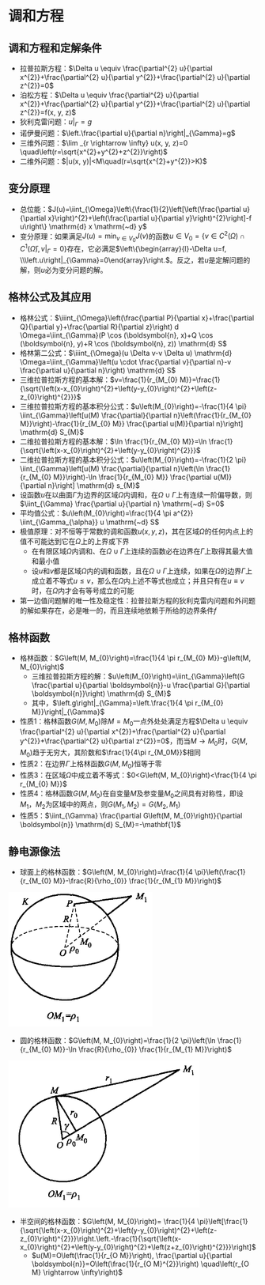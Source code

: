 # 调和方程

## 调和方程和定解条件

* 拉普拉斯方程：$\Delta u \equiv \frac{\partial^{2} u}{\partial x^{2}}+\frac{\partial^{2} u}{\partial y^{2}}+\frac{\partial^{2} u}{\partial z^{2}}=0$
* 泊松方程：$\Delta u \equiv \frac{\partial^{2} u}{\partial x^{2}}+\frac{\partial^{2} u}{\partial y^{2}}+\frac{\partial^{2} u}{\partial z^{2}}=f(x, y, z)$
* 狄利克雷问题：$\left.u\right|_{\Gamma}=g$
* 诺伊曼问题：$\left.\frac{\partial u}{\partial n}\right|_{\Gamma}=g$
* 三维外问题：$\lim _{r \rightarrow \infty} u(x, y, z)=0 \quad\left(r=\sqrt{x^{2}+y^{2}+z^{2}}\right)$
* 二维外问题：$|u(x, y)|<M\quad(r=\sqrt{x^{2}+y^{2}}>K)$

## 变分原理

* 总位能：$J(u)=\iint_{\Omega}\left\{\frac{1}{2}\left[\left(\frac{\partial u}{\partial x}\right)^{2}+\left(\frac{\partial u}{\partial y}\right)^{2}\right]-f u\right\} \mathrm{d} x \mathrm{~d} y$
* 变分原理：如果满足$J(u)=\min _{v \in V_{0}} J(v)$的函数$u\in V_0=\left\{v \in C^{2}(\Omega) \cap C^{1}(\bar{\Omega}),\left.v\right|_{\Gamma}=0\right\}$存在，它必满足$\left\{\begin{array}{l}-\Delta u=f, \\\left.u\right|_{\Gamma}=0\end{array}\right.$。反之，若$u$是定解问题的解，则$u$必为变分问题的解。

## 格林公式及其应用

* 格林公式：$\iiint_{\Omega}\left(\frac{\partial P}{\partial x}+\frac{\partial Q}{\partial y}+\frac{\partial R}{\partial z}\right) d \Omega=\iint_{\Gamma}(P \cos (\boldsymbol{n}, x)+Q \cos (\boldsymbol{n}, y)+R \cos (\boldsymbol{n}, z)) \mathrm{d} S$
* 格林第二公式：$\iiint_{\Omega}(u \Delta v-v \Delta u) \mathrm{d} \Omega=\iint_{\Gamma}\left(u \cdot \frac{\partial v}{\partial n}-v \frac{\partial u}{\partial n}\right) \mathrm{d} S$
* 三维拉普拉斯方程的基本解：$v=\frac{1}{r_{M_{0} M}}=\frac{1}{\sqrt{\left(x-x_{0}\right)^{2}+\left(y-y_{0}\right)^{2}+\left(z-z_{0}\right)^{2}}}$
* 三维拉普拉斯方程的基本积分公式：$u\left(M_{0}\right)=-\frac{1}{4 \pi} \iint_{\Gamma}\left[u(M) \frac{\partial}{\partial n}\left(\frac{1}{r_{M_{0} M}}\right)-\frac{1}{r_{M_{0} M}} \frac{\partial u(M)}{\partial n}\right] \mathrm{d} S_{M}$
* 二维拉普拉斯方程的基本解：$\ln \frac{1}{r_{M_{0} M}}=\ln \frac{1}{\sqrt{\left(x-x_{0}\right)^{2}+\left(y-y_{0}\right)^{2}}}$
* 二维拉普拉斯方程的基本积分公式：$u\left(M_{0}\right)=-\frac{1}{2 \pi} \iint_{\Gamma}\left[u(M) \frac{\partial}{\partial n}\left(\ln \frac{1}{r_{M_{0} M}}\right)-\ln \frac{1}{r_{M_{0} M}} \frac{\partial u(M)}{\partial n}\right] \mathrm{d} s_{M}$
* 设函数$u$在以曲面$\Gamma$为边界的区域$\Omega$内调和，在$\Omega\cup\Gamma$上有连续一阶偏导数，则$\iint_{\Gamma} \frac{\partial u}{\partial n} \mathrm{~d} S=0$
* 平均值公式：$u\left(M_{0}\right)=\frac{1}{4 \pi a^{2}} \iint_{\Gamma_{\alpha}} u \mathrm{~d} S$
* 极值原理：对不恒等于常数的调和函数$u(x,y,z)$，其在区域$\Omega$的任何内点上的值不可能达到它在$\Omega$上的上界或下界
  * 在有限区域$\Omega$内调和、在$\Omega\cup\Gamma$上连续的函数必在边界在$\Gamma$上取得其最大值和最小值
  * 设$u$和$v$都是区域$\Omega$内的调和函数，且在$\Omega\cup\Gamma$上连续，如果在$\Omega$的边界$\Gamma$上成立着不等式$u\leq v$，那么在$\Omega$内上述不等式也成立；并且只有在$u\equiv v$时，在$\Omega$内才会有等号成立的可能
* 第一边值问题解的唯一性及稳定性：拉普拉斯方程的狄利克雷内问题和外问题的解如果存在，必是唯一的，而且连续地依赖于所给的边界条件$f$

## 格林函数

* 格林函数：$G\left(M, M_{0}\right)=\frac{1}{4 \pi r_{M_{0} M}}-g\left(M, M_{0}\right)$
  * 三维拉普拉斯方程的解：$u\left(M_{0}\right)=\iint_{\Gamma}\left(G \frac{\partial u}{\partial \boldsymbol{n}}-u \frac{\partial G}{\partial \boldsymbol{n}}\right) \mathrm{d} S_{M}$
  * 其中，$\left.g\right|_{\Gamma}=\left.\frac{1}{4 \pi r_{M_{0} M}}\right|_{\Gamma}$
* 性质1：格林函数$G(M,M_0)$除$M=M_0$一点外处处满足方程$\Delta u \equiv \frac{\partial^{2} u}{\partial x^{2}}+\frac{\partial^{2} u}{\partial y^{2}}+\frac{\partial^{2} u}{\partial z^{2}}=0$，而当$M\rightarrow M_0$时，$G(M,M_0)$趋于无穷大，其阶数和$\frac{1}{4\pi r_{M_0M}}$相同
* 性质2：在边界$\Gamma$上格林函数$G(M,M_0)$恒等于零
* 性质3：在区域$\Omega$中成立着不等式：$0<G\left(M, M_{0}\right)<\frac{1}{4 \pi r_{M_{0} M}}$
* 性质4：格林函数$G(M,M_0)$在自变量$M$及参变量$M_0$之间具有对称性，即设$M_1$，$M_2$为区域中的两点，则$G\left(M_{1}, M_{2}\right)=G\left(M_{2}, M_{1}\right)$
* 性质5：$\iint_{\Gamma} \frac{\partial G\left(M, M_{0}\right)}{\partial \boldsymbol{n}} \mathrm{d} S_{M}=-\mathbf{1}$

## 静电源像法

* 球面上的格林函数：$G\left(M, M_{0}\right)=\frac{1}{4 \pi}\left(\frac{1}{r_{M_{0} M}}-\frac{R}{\rho_{0}} \frac{1}{r_{M_{1} M}}\right)$

![img](https://raw.githubusercontent.com/ailianligit/images/main/images/202308/20230804_1691079753.png)

* 圆的格林函数：$G\left(M, M_{0}\right)=\frac{1}{2 \pi}\left(\ln \frac{1}{r_{M_{0} M}}-\ln \frac{R}{\rho_{0}} \frac{1}{r_{M_{1} M}}\right)$

![](https://raw.githubusercontent.com/ailianligit/images/main/images/202308/20230804_1691079751.png)

* 半空间的格林函数：$G\left(M, M_{0}\right)= \frac{1}{4 \pi}\left[\frac{1}{\sqrt{\left(x-x_{0}\right)^{2}+\left(y-y_{0}\right)^{2}+\left(z-z_{0}\right)^{2}}}\right.\left.-\frac{1}{\sqrt{\left(x-x_{0}\right)^{2}+\left(y-y_{0}\right)^{2}+\left(z+z_{0}\right)^{2}}}\right]$
  * $u(M)=O\left(\frac{1}{r_{O M}}\right), \frac{\partial u}{\partial \boldsymbol{n}}=O\left(\frac{1}{r_{O M}^{2}}\right) \quad\left(r_{O M} \rightarrow \infty\right)$
